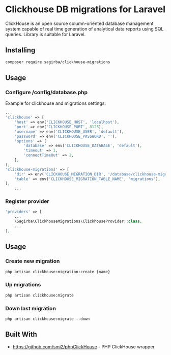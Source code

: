 # Clickhouse DB migrations for Laravel

ClickHouse is an open source column-oriented database management system capable of real time generation of analytical data reports using SQL queries.
Library is suitable for Laravel.

## Installing

```bash
composer require sagirba/clickhouse-migrations
```

## Usage

### Configure /config/database.php

Example for clickhouse and migrations settings:

```php
...
'clickhouse' => [
    'host' => env('CLICKHOUSE_HOST', 'localhost'),
    'port' => env('CLICKHOUSE_PORT', 8123),
    'username' => env('CLICKHOUSE_USER', 'default'),
    'password' => env('CLICKHOUSE_PASSWORD', ''),
    'options' => [
        'database' => env('CLICKHOUSE_DATABASE', 'default'),
        'timeout' => 1,
        'connectTimeOut' => 2,
    ],
],
'clickhouse-migrations' => [
    'dir' => env('CLICKHOUSE_MIGRATION_DIR', '/database/clickhouse-migrations/'),
    'table' => env('CLICKHOUSE_MIGRATION_TABLE_NAME', 'migrations'),
],
    ...
```

### Register provider

```php
'providers' => [
    ...
    \Sagirba\ClickhouseMigrations\ClickhouseProvider::class,
    ...
],
```

## Usage

### Create new migration

```bash
php artisan clickhouse:migration:create {name}
```

### Up migrations

```bash
php artisan clickhouse:migrate
```

### Down last migration

```
php artisan clickhouse:migrate --down
```

## Built With

* https://github.com/smi2/phpClickHouse - PHP ClickHouse wrapper
